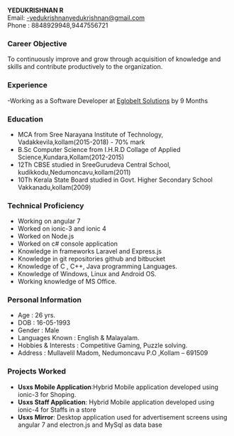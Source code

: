 **YEDUKRISHNAN R** <br>
Email: -yedukrishnanyedukrishnan@gmail.com<br>
Phone : 8848929948,9447556721

### Career Objective

To continuously improve and grow through acquisition of knowledge and skills and contribute productively to the organization.
### Experience
-Working as a Software Developer at <a href="https://www.eglobeits.com/"> EglobeIt Solutions</a> by 9 Months
### Education
- MCA from Sree Narayana Institute of Technology, Vadakkevila,kollam(2015-2018) - 70% mark
- B.Sc Computer Science from I.H.R.D Collage of Applied Science,Kundara,Kollam(2012-2015) 
- 12Th CBSE studied in SreeGurudeva Central School, kudikkodu,Nedumoncavu,kollam(2011)
- 10Th Kerala State Board studied in Govt. Higher Secondary School Vakkanadu,kollam(2009)

### Technical Proficiency
- Working on angular 7
- Worked on ionic-3 and ionic 4
- Worked on Node.js
- Worked on c# console application 
- Knowledge in frameworks Laravel and Express.js 
- Knowledge in git repositories github and bitbucket
- Knowledge of C , C++, Java programming Languages.
- Knowledge of Windows, Linux and Android OS.
- Working knowledge of MS Office.

### Personal Information
- Age : 26 yrs.
- DOB : 16-05-1993
- Gender : Male
- Languages Known : English & Malayalam.
- Hobbies & Interests : Competitive Gaming, Puzzle solving.
- Address : Mullavelil Madom, Nedumoncavu P.O ,Kollam – 691509

### Projects Worked
- **Usxs Mobile Application**:Hybrid  Mobile application developed using ionic-3 for Shoping.
- **Usxs Staff Application**:  Hybrid  Mobile application developed using ionic-4 for Staffs in a store
- **Usxs Mirror**: Desktop application used for advertisement screens using angular 7 and electron.js and MySql as data base
